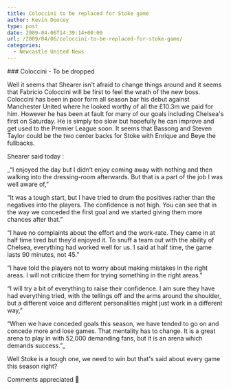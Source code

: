 ```yaml
---
title: Coloccini to be replaced for Stoke game
author: Kevin Doocey
type: post
date: 2009-04-06T14:39:14+00:00
url: /2009/04/06/coloccini-to-be-replaced-for-stoke-game/
categories:
  - Newcastle United News
---
```


### Coloccini - To be dropped

Well it seems that Shearer isn't afraid to change things around and it seems that Fabricio Coloccini will be first to feel the wrath of the new boss. Coloccini has been in poor form all season bar his debut against Manchester United where he looked worthy of all the £10.3m we paid for him. However he has been at fault for many of our goals including Chelsea's first on Saturday. He is simply too slow but hopefully he can improve and get used to the Premier League soon. It seems that Bassong and Steven Taylor could be the two center backs for Stoke with Enrique and Beye the fullbacks.

Shearer said today :

\_“I enjoyed the day but I didn’t enjoy coming away with nothing and then walking into the dressing-room afterwards. But that is a part of the job I was well aware of,”

“It was a tough start, but I have tried to drum the positives rather than the negatives into the players. The confidence is not high. You can see that in the way we conceded the first goal and we started giving them more chances after that.”

“I have no complaints about the effort and the work-rate. They came in at half time tired but they’d enjoyed it. To snuff a team out with the ability of Chelsea, everything had worked well for us. I said at half time, the game lasts 90 minutes, not 45.”

“I have told the players not to worry about making mistakes in the right areas. I will not criticize them for trying something in the right areas.”

“I will try a bit of everything to raise their confidence. I am sure they have had everything tried, with the tellings off and the arms around the shoulder, but a different voice and different personalities might just work in a different way,”

“When we have conceded goals this season, we have tended to go on and concede more and lose games. That mentality has to change. It is a great arena to play in with 52,000 demanding fans, but it is an arena which demands success.”\_

Well Stoke is a tough one, we need to win but that's said about every game this season right?

Comments appreciated 🙂

